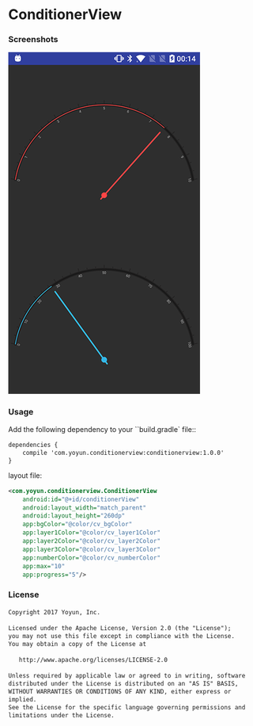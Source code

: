 # ConditionerView


### Screenshots
![Screenshots](screenshots/device-2017-07-22-001408.png)

### Usage

Add the following dependency to your ``build.gradle` file:: 
```
dependencies {
    compile 'com.yoyun.conditionerview:conditionerview:1.0.0'
}
```

layout file:
```xml
<com.yoyun.conditionerview.ConditionerView
    android:id="@+id/conditionerView"
    android:layout_width="match_parent"
    android:layout_height="260dp"
    app:bgColor="@color/cv_bgColor"
    app:layer1Color="@color/cv_layer1Color"
    app:layer2Color="@color/cv_layer2Color"
    app:layer3Color="@color/cv_layer3Color"
    app:numberColor="@color/cv_numberColor"
    app:max="10"
    app:progress="5"/>

```

### License


```
Copyright 2017 Yoyun, Inc.

Licensed under the Apache License, Version 2.0 (the "License");
you may not use this file except in compliance with the License.
You may obtain a copy of the License at

   http://www.apache.org/licenses/LICENSE-2.0

Unless required by applicable law or agreed to in writing, software
distributed under the License is distributed on an "AS IS" BASIS,
WITHOUT WARRANTIES OR CONDITIONS OF ANY KIND, either express or implied.
See the License for the specific language governing permissions and
limitations under the License.
```

